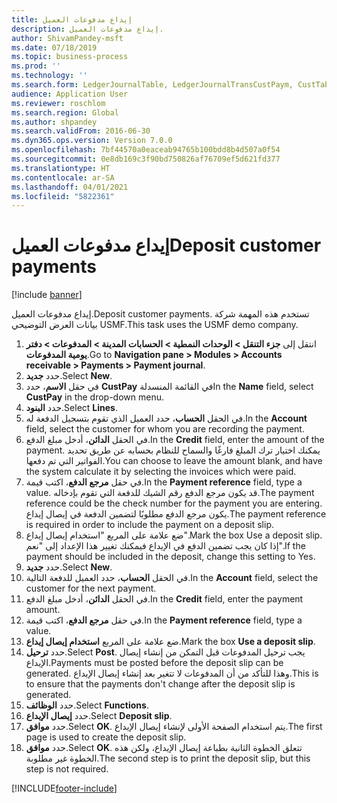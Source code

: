 ```yaml
---
title: إيداع مدفوعات العميل
description: إيداع مدفوعات العميل.
author: ShivamPandey-msft
ms.date: 07/18/2019
ms.topic: business-process
ms.prod: ''
ms.technology: ''
ms.search.form: LedgerJournalTable, LedgerJournalTransCustPaym, CustTableLookup
audience: Application User
ms.reviewer: roschlom
ms.search.region: Global
ms.author: shpandey
ms.search.validFrom: 2016-06-30
ms.dyn365.ops.version: Version 7.0.0
ms.openlocfilehash: 7bf44570a0eaceab94765b100bdd8b4d507a0f54
ms.sourcegitcommit: 0e8db169c3f90bd750826af76709ef5d621fd377
ms.translationtype: HT
ms.contentlocale: ar-SA
ms.lasthandoff: 04/01/2021
ms.locfileid: "5822361"
---
```

# <a name="deposit-customer-payments"></a><span data-ttu-id="f5cae-103">إيداع مدفوعات العميل</span><span class="sxs-lookup"><span data-stu-id="f5cae-103">Deposit customer payments</span></span>

[!include [banner](../../includes/banner.md)]

<span data-ttu-id="f5cae-104">إيداع مدفوعات العميل.</span><span class="sxs-lookup"><span data-stu-id="f5cae-104">Deposit customer payments.</span></span> <span data-ttu-id="f5cae-105">تستخدم هذه المهمة شركة بيانات العرض التوضيحي USMF.</span><span class="sxs-lookup"><span data-stu-id="f5cae-105">This task uses the USMF demo company.</span></span>

1. <span data-ttu-id="f5cae-106">انتقل إلى **جزء التنقل > الوحدات النمطية > الحسابات المدينة > المدفوعات > دفتر يومية المدفوعات‬**.</span><span class="sxs-lookup"><span data-stu-id="f5cae-106">Go to **Navigation pane > Modules > Accounts receivable > Payments > Payment journal**.</span></span>
2. <span data-ttu-id="f5cae-107">حدد **جديد**.</span><span class="sxs-lookup"><span data-stu-id="f5cae-107">Select **New**.</span></span>
3. <span data-ttu-id="f5cae-108">في حقل **الاسم**، حدد‏‎ **CustPay** في القائمة المنسدلة</span><span class="sxs-lookup"><span data-stu-id="f5cae-108">In the **Name** field, select **CustPay** in the drop-down menu.</span></span>
4. <span data-ttu-id="f5cae-109">حدد **البنود**.</span><span class="sxs-lookup"><span data-stu-id="f5cae-109">Select **Lines**.</span></span>
5. <span data-ttu-id="f5cae-110">في الحقل **الحساب**، حدد العميل الذي تقوم بتسجيل الدفعة له.</span><span class="sxs-lookup"><span data-stu-id="f5cae-110">In the **Account** field, select the customer for whom you are recording the payment.</span></span>
6. <span data-ttu-id="f5cae-111">في الحقل **الدائن**، أدخل مبلغ الدفع.</span><span class="sxs-lookup"><span data-stu-id="f5cae-111">In the **Credit** field, enter the amount of the payment.</span></span> <span data-ttu-id="f5cae-112">يمكنك اختيار ترك المبلغ فارغًا والسماح للنظام بحسابه عن طريق تحديد الفواتير التي تم دفعها.</span><span class="sxs-lookup"><span data-stu-id="f5cae-112">You can choose to leave the amount blank, and have the system calculate it by selecting the invoices which were paid.</span></span>  
7. <span data-ttu-id="f5cae-113">في حقل **مرجع الدفع**، اكتب قيمة.</span><span class="sxs-lookup"><span data-stu-id="f5cae-113">In the **Payment reference** field, type a value.</span></span> <span data-ttu-id="f5cae-114">قد يكون مرجع الدفع رقم الشيك للدفعة التي تقوم بإدخاله.</span><span class="sxs-lookup"><span data-stu-id="f5cae-114">The payment reference could be the check number for the payment you are entering.</span></span> <span data-ttu-id="f5cae-115">يكون مرجع الدفع مطلوبًا لتضمين الدفعة في إيصال إيداع.</span><span class="sxs-lookup"><span data-stu-id="f5cae-115">The payment reference is required in order to include the payment on a deposit slip.</span></span>  
8. <span data-ttu-id="f5cae-116">ضع علامة على المربع "استخدام إيصال إيداع‬".</span><span class="sxs-lookup"><span data-stu-id="f5cae-116">Mark the box Use a deposit slip.</span></span> <span data-ttu-id="f5cae-117">إذا كان يجب تضمين الدفع في الإيداع فيمكنك تغيير هذا الإعداد إلى "نعم".</span><span class="sxs-lookup"><span data-stu-id="f5cae-117">If the payment should be included in the deposit, change this setting to Yes.</span></span>  
9. <span data-ttu-id="f5cae-118">حدد **جديد**.</span><span class="sxs-lookup"><span data-stu-id="f5cae-118">Select **New**.</span></span>
10. <span data-ttu-id="f5cae-119">في الحقل **الحساب**، حدد العميل للدفعة التالية.</span><span class="sxs-lookup"><span data-stu-id="f5cae-119">In the **Account** field, select the customer for the next payment.</span></span>
11. <span data-ttu-id="f5cae-120">في الحقل **الدائن**، أدخل مبلغ الدفع.</span><span class="sxs-lookup"><span data-stu-id="f5cae-120">In the **Credit** field, enter the payment amount.</span></span>
12. <span data-ttu-id="f5cae-121">في حقل **مرجع الدفع**، اكتب قيمة.</span><span class="sxs-lookup"><span data-stu-id="f5cae-121">In the **Payment reference** field, type a value.</span></span>
13. <span data-ttu-id="f5cae-122">ضع علامة على المربع **استخدام إيصال إيداع‬**.</span><span class="sxs-lookup"><span data-stu-id="f5cae-122">Mark the box **Use a deposit slip**.</span></span>
14. <span data-ttu-id="f5cae-123">حدد **ترحيل**.</span><span class="sxs-lookup"><span data-stu-id="f5cae-123">Select **Post**.</span></span> <span data-ttu-id="f5cae-124">يجب ترحيل المدفوعات قبل التمكن من إنشاء إيصال الإيداع.</span><span class="sxs-lookup"><span data-stu-id="f5cae-124">Payments must be posted before the deposit slip can be generated.</span></span> <span data-ttu-id="f5cae-125">وهذا للتأكد من أن المدفوعات لا تتغير بعد إنشاء إيصال الإيداع.</span><span class="sxs-lookup"><span data-stu-id="f5cae-125">This is to ensure that the payments don't change after the deposit slip is generated.</span></span>  
15. <span data-ttu-id="f5cae-126">حدد **الوظائف**.</span><span class="sxs-lookup"><span data-stu-id="f5cae-126">Select **Functions**.</span></span>
16. <span data-ttu-id="f5cae-127">حدد **إيصال الإيداع**.</span><span class="sxs-lookup"><span data-stu-id="f5cae-127">Select **Deposit slip**.</span></span>
17. <span data-ttu-id="f5cae-128">حدد **موافق**.</span><span class="sxs-lookup"><span data-stu-id="f5cae-128">Select **OK**.</span></span> <span data-ttu-id="f5cae-129">يتم استخدام الصفحة الأولى لإنشاء إيصال الإيداع.</span><span class="sxs-lookup"><span data-stu-id="f5cae-129">The first page is used to create the deposit slip.</span></span>  
18. <span data-ttu-id="f5cae-130">حدد **موافق**.</span><span class="sxs-lookup"><span data-stu-id="f5cae-130">Select **OK**.</span></span> <span data-ttu-id="f5cae-131">تتعلق الخطوة الثانية بطباعة إيصال الإيداع، ولكن هذه الخطوة غير مطلوبة.</span><span class="sxs-lookup"><span data-stu-id="f5cae-131">The second step is to print the deposit slip, but this step is not required.</span></span>  



[!INCLUDE[footer-include](../../../includes/footer-banner.md)]